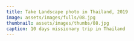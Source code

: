 ```yaml
---
title: Take Landscape photo in Thailand, 2019
image: assets/images/fulls/08.jpg
thumbnail: assets/images/thumbs/08.jpg
caption: 10 days missionary trip in Thailand
---
```

